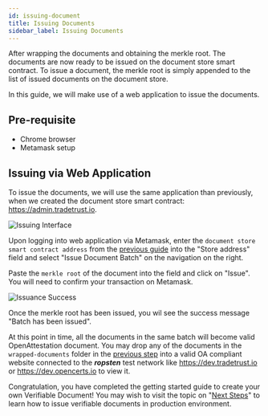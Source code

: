 ```yaml
---
id: issuing-document
title: Issuing Documents
sidebar_label: Issuing Documents
---
```


After wrapping the documents and obtaining the merkle root. The documents are now ready to be issued on the document store smart contract. To issue a document, the merkle root is simply appended to the list of issued documents on the document store.

In this guide, we will make use of a web application to issue the documents.

## Pre-requisite

- Chrome browser
- Metamask setup

## Issuing via Web Application

To issue the documents, we will use the same application than previously, when we created the document store smart contract: https://admin.tradetrust.io.

![Issuing Interface](/docs/verifiable-document/issuing-document/issuing.png)

Upon logging into web application via Metamask, enter the `document store smart contract address` from the [previous guide](/docs/verifiable-document/document-store/) into the "Store address" field and select "Issue Document Batch" on the navigation on the right.

Paste the `merkle root` of the document into the field and click on "Issue". You will need to confirm your transaction on Metamask.

![Issuance Success](/docs/verifiable-document/issuing-document/success.png)

Once the merkle root has been issued, you wil see the success message "Batch has been issued".

At this point in time, all the documents in the same batch will become valid OpenAttestation document. You may drop any of the documents in the `wrapped-documents` folder in the [previous step](/docs/verifiable-document/document-data) into a valid OA compliant website connected to the **_ropsten_** test network like https://dev.tradetrust.io or https://dev.opencerts.io to view it.

Congratulation, you have completed the getting started guide to create your own Verifiable Document! You may wish to visit the topic on "[Next Steps](/docs/verifiable-document/next-steps)" to learn how to issue verifiable documents in production environment.
